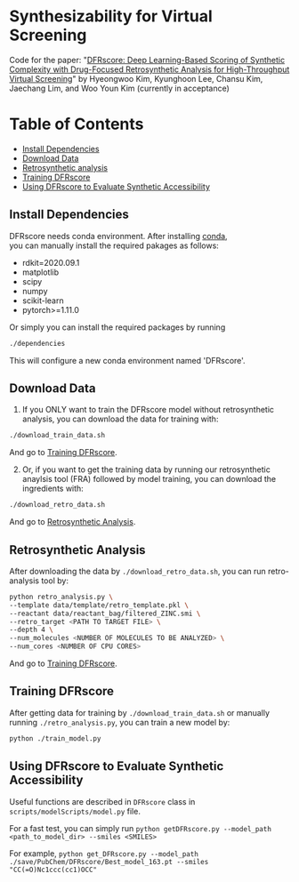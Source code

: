 # Synthesizability for Virtual Screening
Code for the paper: "[DFRscore: Deep Learning-Based Scoring of Synthetic Complexity with Drug-Focused Retrosynthetic Analysis for High-Throughput Virtual Screening](https://doi.org/10.1021/acs.jcim.3c01134)" by Hyeongwoo Kim, Kyunghoon Lee, Chansu Kim, Jaechang Lim, and Woo Youn Kim (currently in acceptance)

# Table of Contents
- [Install Dependencies](#install-dependencies)
- [Download Data](#download-data)
- [Retrosynthetic analysis](#retrosynthetic-analysis)
- [Training DFRscore](#training-dfrscore)
- [Using DFRscore to Evaluate Synthetic Accessibility](#using-dfrscore-to-evaluate-synthetic-accessibility)

## Install Dependencies
DFRscore needs conda environment. After installing [conda](https://www.anaconda.com/),   
you can manually install the required pakages as follows:
- rdkit=2020.09.1
- matplotlib
- scipy
- numpy
- scikit-learn
- pytorch>=1.11.0

Or simply you can install the required packages by running
```bash
./dependencies
```
This will configure a new conda environment named 'DFRscore'.

## Download Data
1. If you ONLY want to train the DFRscore model without retrosynthetic analysis, you can download the data for training with:   
```bash
./download_train_data.sh
```
And go to [Training DFRscore](#training-dfrscore).

2. Or, if you want to get the training data by running our retrosynthetic anaylsis tool (FRA) followed by model training, you can download the ingredients with:
```bash
./download_retro_data.sh
```
And go to [Retrosynthetic Analysis](#retrosynthetic-analysis).

## Retrosynthetic Analysis
After downloading the data by ```./download_retro_data.sh```, you can run retro-analysis tool by:
```bash
python retro_analysis.py \
--template data/template/retro_template.pkl \
--reactant data/reactant_bag/filtered_ZINC.smi \
--retro_target <PATH TO TARGET FILE> \
--depth 4 \
--num_molecules <NUMBER OF MOLECULES TO BE ANALYZED> \
--num_cores <NUMBER OF CPU CORES>
```
And go to [Training DFRscore](#training-dfrscore).

## Training DFRscore
After getting data for training by ```./download_train_data.sh``` or manually running ```./retro_analysis.py```, you can train a new model by:
```bash
python ./train_model.py
```

## Using DFRscore to Evaluate Synthetic Accessibility
Useful functions are described in ```DFRscore``` class in ```scripts/modelScripts/model.py``` file.

For a fast test, you can simply run ```python getDFRscore.py --model_path <path_to_model_dir> --smiles <SMILES>```

For example, ```python get_DFRscore.py --model_path ./save/PubChem/DFRscore/Best_model_163.pt --smiles "CC(=O)Nc1ccc(cc1)OCC"```
